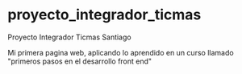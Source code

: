 # proyecto_integrador_ticmas
Proyecto Integrador Ticmas Santiago

Mi primera pagina web, aplicando lo aprendido en un curso llamado "primeros pasos en el desarrollo front end"
